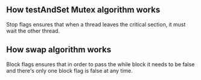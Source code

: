 ## How testAndSet Mutex algorithm works
Stop flags ensures that when a thread leaves the critical section, it must wait the other thread.

## How swap algorithm works
Block flags ensures that in order to pass the while block it needs to be false and there's only one block flag is false at any time.